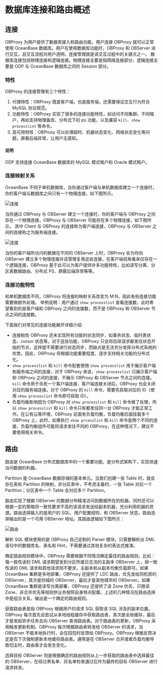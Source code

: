 # 数据库连接和路由概述

## 连接

OBProxy 为用户提供了数据库接入和路由功能，用户连接 OBProxy 就可以正常使用 OceanBase 数据库。用户在使用数据库功能时，OBProxy 和 OBServer 进行交互，且交互流程对用户透明，连接管理就是该交互过程中的关键点之一。
数据库连接包括物理连接和逻辑连接。物理连接主要是指网络连接部分，逻辑连接主要是 ODP 与 OceanBase 数据库之间的 Session 部分。

### 特性

OBProxy 的连接管理有三个特性：

1. 代理特性：OBProxy 既是客户端，也是服务端，还需要保证交互行为符合 MySQL 协议规范。
2. 功能特性：OBProxy 实现了很多的连接功能特性，如访问不同集群、不同租户，再如支持物理备库、分布式下的 ps 功能，以及兼容 `kill`、`show processlist` 等命令。
3. 高可用特性：OBProxy 可以处理超时、机器状态变化、网络状态变化等问题，屏蔽后端异常，让用户无感知。

<main id="notice" type='explain'>
  <h4>说明</h4>
  <p>ODP 支持连接 OceanBase 数据库的 MySQL 模式租户和 Oracle 模式租户。 </p>
</main>

### 连接映射关系

OceanBase 不同于单机数据库，当你通过客户端与单机数据库建立一个连接时，你的客户端与数据库之间只有一个物理连接，如下图所示。

![连接](https://obbusiness-private.oss-cn-shanghai.aliyuncs.com/doc/img/observer-enterprise/V4.1.0/reference/read-write-splitting/2023-03-06%2017%2016%2028.png)

当你通过 OBProxy 与 OBServer 建立一个连接时，你的客户端与 OBProxy 之间存在一个物理连接，OBProxy 与 OBServer 可能存在多个物理连接，如下图所示。
其中 Client 与 OBProxy 的连接称为客户端连接，OBProxy 与 OBServer 之间的连接称之为服务端连接。

![连接](https://obbusiness-private.oss-cn-shanghai.aliyuncs.com/doc/img/observer-enterprise/V4.1.0/reference/read-write-splitting/2023-03-06%2017%2020%2029.png)

当你的客户端所访问的数据在不同的 OBServer 上时，OBProxy 会为你向 OBServer 建立多个物理连接并且管理复用这些连接，在客户端视角看来仅存在一个逻辑连接，OBProxy 基于此可以为客户提供许多功能特性，比如读写分离、分区表数据路由、分布式 PS、屏蔽后端异常等等。

### 连接功能特性

和单机数据库不同，OBProxy 将连接的映射关系改变为 M:N，因此有些连接功能需要做额外处理。
举例说明：用户通过 `show processlist` 查看连接数，此时希望看到的是客户端和 OBProxy 之间的连接数，而不是 OBProxy 和 OBServer 节点之间的连接数。

下面我们对常见的连接功能展开详细介绍:

* 连接粘性 OBProxy 还未实现所有功能的状态同步，如事务状态、临时表状态、cursor 状态等。对于这些功能，OBProxy 只会将后续请求都发往状态开始的节点，这样就不需要进行状态同步，而缺点是无法充分发挥分布式系统的优势。因此，OBProxy 将根据功能重要程度，逐步支持相关功能的分布式化。
* `show processlist` 和 `kill` 命令配套使用 `show processlist` 用于展示客户端和服务端之间的连接，对于 OBProxy 来说，`show processlist` 只展示客户端和 OBProxy 之间的连接，不展示 OBProxy 和 OBServer 节点之间的连接。`kill` 命令用于杀死一个客户端连接，客户端连接关闭后，OBProxy 也会关闭对应的服务端连接。对于 OBProxy 的 `kill` 命令，需要先获取对应的 ID（使用 `show processlist` 命令即可获取 ID）。
* 负载均衡影响因为 OBProxy 对 `show processlist` 和 `kill` 命令做了处理，所以 `show processlist` 和 `kill` 命令只有都发往同一台 OBProxy 才能正常工作。在公有云等环境，OBProxy 前面有负载均衡，负载均衡后面挂载多个 OBProxy 上，此时，如果执行 `show prcesslist` 和 `kill` 命令是两个不同的连接，负载均衡组件可能将请求发往不同的 OBProxy，在这种情况下，建议不要使用相关命令。

## 路由

路由是 OceanBase 分布式数据库中的一个重要功能，是分布式架构下，实现快速访问数据的利器。

Partition 是 OceanBase 数据存储的基本单元。当我们创建一张 Table 时，就会存在表和 Partition 的映射。非分区表中，不考虑主备时，一张 Table 对应一个 Partition；分区表中一个 Table 会对应多个 Partition。

路由实现了根据 OBServer 的数据分布精准访问到数据所在的机器。同时还可以根据一定的策略将一致性要求不高的读请求发送给副本机器，充分利用机器的资源。路由选择输入的是用户的 SQL、用户配置规则、和 OBServer 状态，路由选择输出的是一个可用 OBServer 地址。其路由逻辑如下图所示：

![路由](https://help-static-aliyun-doc.aliyuncs.com/assets/img/zh-CN/6972700461/p369025.jpg)

解析 SQL 模块使用的是 OBProxy 自己定制的 Parser 模块，只需要解析出 DML 语句中的数据库名、表名和 Hint，不需要通过其他复杂的表达式推演。

确定路由规则模块中，OBProxy 需要根据不同情况确定最佳的路由规则。比如：强一致性读的 DML 请求期望发到分区所属日志流的主副本 OBServer 上，弱一致性读的 DML 请求和其他请求则不要求，主副本和从副本均衡负载即可。如果 OceanBase 集群是多地部署，OBProxy 还提供了 LDC 路由，优先发给同机房的 OBServer，其次是同城的 OBServer，最后才是其他城市的 OBServer。如果 OceanBase 集群是读写分离部署，OBProxy 还提供了读 Zone 优先、只限读 Zone、非合并优先等规则供业务按照自身特点配置。上述的几种情况在路由选择中是组合关系，输出是一个确定的路由规则。

获取路由表是指 OBProxy 根据用户的请求 SQL 获取该 SQL 涉及的副本位置。OBProxy 每次首先会尝试从本地线程缓存中获取路由表，其次是全局缓存，最后才是发起异步任务去向 OBServer 查询路由表。对于路由表的更新，OBProxy 采用触发更新机制。OBProxy 每次根据路由表转发给 OBServer 的请求，当 OBServer 不能本地执行时，会在回包时反馈给 OBProxy。OBProxy 根据反馈决定是否下次强制更新本地缓存路由表。通常是在 OBServer 合并或者负载均衡导致切主时，路由表才会发生变化。

选择目标 OBServer 则是根据确定的路由规则从上一步获取的路由表中选择最佳的 OBServer，在经过黑名单、灰名单检查通过后作为最终的目标 OBServer 进行请求转发。
